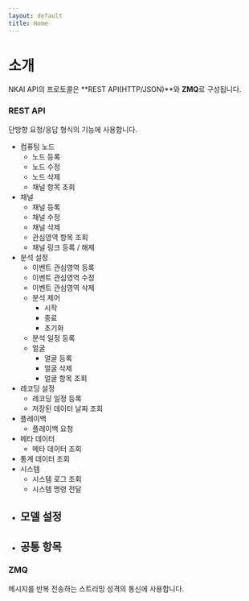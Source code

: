 ```yaml
---
layout: default
title: Home
---
```


# 소개
NKAI API의 프로토콜은 **REST API(HTTP/JSON)**와 **ZMQ**로 구성됩니다.

### REST API
단방향 요청/응답 형식의 기능에 사용합니다.
- 컴퓨팅 노드
  - 노드 등록
  - 노드 수정
  - 노드 삭제
  - 채널 항목 조회
- 채널
  - 채널 등록
  - 채널 수정
  - 채널 삭제
  - 관심영역 항목 조회
  - 채널 링크 등록 / 해제
- 분석 설정
  - 이벤트 관심영역 등록
  - 이벤트 관심영역 수정
  - 이벤트 관심영역 삭제
  - 분석 제어
    - 시작
    - 종료
    - 초기화
  - 분석 일정 등록
  - 얼굴
    - 얼굴 등록
    - 얼굴 삭제
    - 얼굴 항목 조회
- 레코딩 설정
  - 레코딩 일정 등록
  - 저장된 데이터 날짜 조회
- 플레이백
  - 플레이백 요청
- 메타 데이터
  - 메타 데이터 조회
- 통계 데이터 조회
- 시스템
  - 시스템 로그 조회
  - 시스템 명령 전달
- 모델 설정
  - 
- 공통 항목
  - 

### ZMQ
메시지를 반복 전송하는 스트리밍 성격의 통신에 사용합니다.